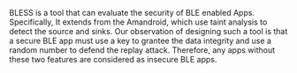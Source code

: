 BLESS is a tool that can evaluate the security of BLE enabled Apps. Specifically, It extends from the Amandroid, which use taint analysis to detect the source and sinks. Our observation of designing such a tool is that a secure BLE app must use a key to grantee the data integrity and use a random number to defend the replay attack. Therefore, any apps without these two features are considered as insecure BLE apps.
